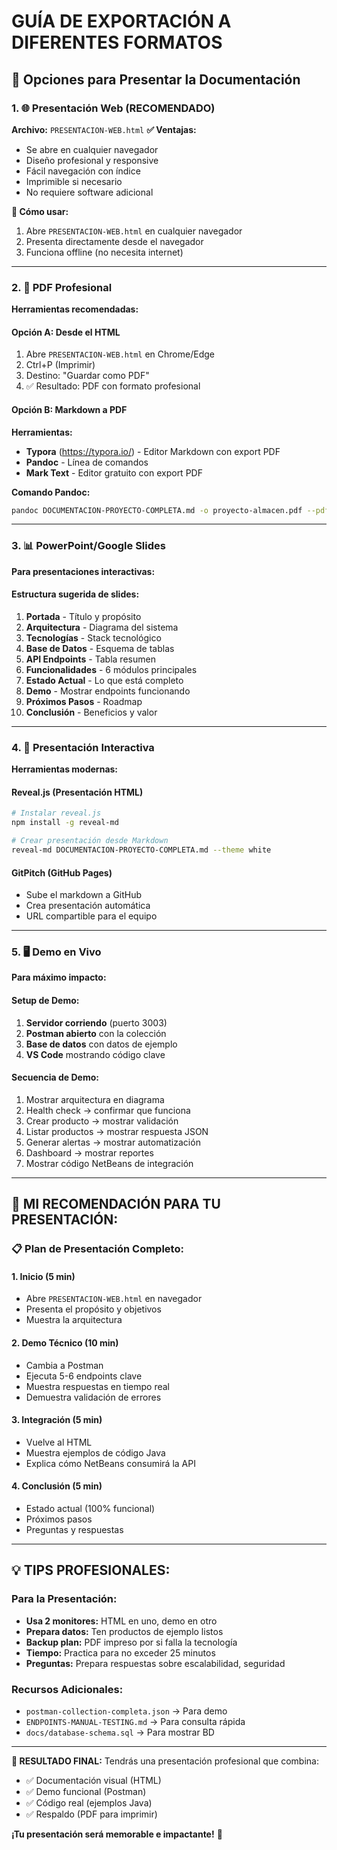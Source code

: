 # GUÍA DE EXPORTACIÓN A DIFERENTES FORMATOS

## 🎯 **Opciones para Presentar la Documentación**

### **1. 🌐 Presentación Web (RECOMENDADO)**
**Archivo:** `PRESENTACION-WEB.html`
**✅ Ventajas:**
- Se abre en cualquier navegador
- Diseño profesional y responsive
- Fácil navegación con índice
- Imprimible si necesario
- No requiere software adicional

**📱 Cómo usar:**
1. Abre `PRESENTACION-WEB.html` en cualquier navegador
2. Presenta directamente desde el navegador
3. Funciona offline (no necesita internet)

---

### **2. 📄 PDF Profesional**
**Herramientas recomendadas:**

#### **Opción A: Desde el HTML**
1. Abre `PRESENTACION-WEB.html` en Chrome/Edge
2. Ctrl+P (Imprimir)
3. Destino: "Guardar como PDF"
4. ✅ Resultado: PDF con formato profesional

#### **Opción B: Markdown a PDF**
**Herramientas:**
- **Typora** (https://typora.io/) - Editor Markdown con export PDF
- **Pandoc** - Línea de comandos
- **Mark Text** - Editor gratuito con export PDF

**Comando Pandoc:**
```bash
pandoc DOCUMENTACION-PROYECTO-COMPLETA.md -o proyecto-almacen.pdf --pdf-engine=wkhtmltopdf
```

---

### **3. 📊 PowerPoint/Google Slides**
**Para presentaciones interactivas:**

#### **Estructura sugerida de slides:**
1. **Portada** - Título y propósito
2. **Arquitectura** - Diagrama del sistema
3. **Tecnologías** - Stack tecnológico
4. **Base de Datos** - Esquema de tablas
5. **API Endpoints** - Tabla resumen
6. **Funcionalidades** - 6 módulos principales
7. **Estado Actual** - Lo que está completo
8. **Demo** - Mostrar endpoints funcionando
9. **Próximos Pasos** - Roadmap
10. **Conclusión** - Beneficios y valor

---

### **4. 📱 Presentación Interactiva**
**Herramientas modernas:**

#### **Reveal.js** (Presentación HTML)
```bash
# Instalar reveal.js
npm install -g reveal-md

# Crear presentación desde Markdown
reveal-md DOCUMENTACION-PROYECTO-COMPLETA.md --theme white
```

#### **GitPitch** (GitHub Pages)
- Sube el markdown a GitHub
- Crea presentación automática
- URL compartible para el equipo

---

### **5. 🖥️ Demo en Vivo**
**Para máximo impacto:**

#### **Setup de Demo:**
1. **Servidor corriendo** (puerto 3003)
2. **Postman abierto** con la colección
3. **Base de datos** con datos de ejemplo
4. **VS Code** mostrando código clave

#### **Secuencia de Demo:**
1. Mostrar arquitectura en diagrama
2. Health check → confirmar que funciona
3. Crear producto → mostrar validación
4. Listar productos → mostrar respuesta JSON
5. Generar alertas → mostrar automatización
6. Dashboard → mostrar reportes
7. Mostrar código NetBeans de integración

---

## 🚀 **MI RECOMENDACIÓN PARA TU PRESENTACIÓN:**

### **📋 Plan de Presentación Completo:**

#### **1. Inicio (5 min)**
- Abre `PRESENTACION-WEB.html` en navegador
- Presenta el propósito y objetivos
- Muestra la arquitectura

#### **2. Demo Técnico (10 min)**
- Cambia a Postman
- Ejecuta 5-6 endpoints clave
- Muestra respuestas en tiempo real
- Demuestra validación de errores

#### **3. Integración (5 min)**
- Vuelve al HTML
- Muestra ejemplos de código Java
- Explica cómo NetBeans consumirá la API

#### **4. Conclusión (5 min)**
- Estado actual (100% funcional)
- Próximos pasos
- Preguntas y respuestas

---

## 💡 **TIPS PROFESIONALES:**

### **Para la Presentación:**
- **Usa 2 monitores:** HTML en uno, demo en otro
- **Prepara datos:** Ten productos de ejemplo listos
- **Backup plan:** PDF impreso por si falla la tecnología
- **Tiempo:** Practica para no exceder 25 minutos
- **Preguntas:** Prepara respuestas sobre escalabilidad, seguridad

### **Recursos Adicionales:**
- `postman-collection-completa.json` → Para demo
- `ENDPOINTS-MANUAL-TESTING.md` → Para consulta rápida
- `docs/database-schema.sql` → Para mostrar BD

---

**🎯 RESULTADO FINAL:**
Tendrás una presentación profesional que combina:
- ✅ Documentación visual (HTML)
- ✅ Demo funcional (Postman)
- ✅ Código real (ejemplos Java)
- ✅ Respaldo (PDF para imprimir)

**¡Tu presentación será memorable e impactante!** 🚀
